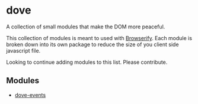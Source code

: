 dove
====

A collection of small modules that make the DOM more peaceful.

This collection of modules is meant to used with [Browserify](http://browserify.org/). Each module is broken down into its own package to reduce the size of you client side javascript file.

Looking to continue adding modules to this list. Please contribute.

## Modules

* [dove-events](https://github.com/scottcorgan/dove-events)
